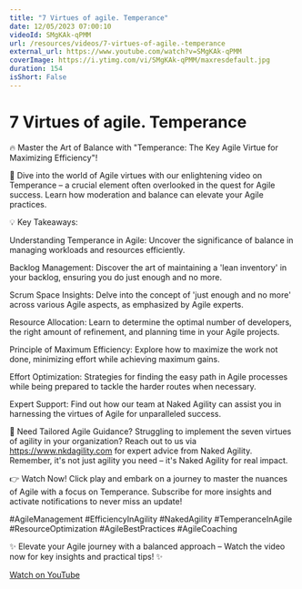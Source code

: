 ```yaml
---
title: "7 Virtues of agile. Temperance"
date: 12/05/2023 07:00:10
videoId: SMgKAk-qPMM
url: /resources/videos/7-virtues-of-agile.-temperance
external_url: https://www.youtube.com/watch?v=SMgKAk-qPMM
coverImage: https://i.ytimg.com/vi/SMgKAk-qPMM/maxresdefault.jpg
duration: 154
isShort: False
---
```


# 7 Virtues of agile. Temperance

🔥 Master the Art of Balance with "Temperance: The Key Agile Virtue for Maximizing Efficiency"!

🌟 Dive into the world of Agile virtues with our enlightening video on Temperance – a crucial element often overlooked in the quest for Agile success. Learn how moderation and balance can elevate your Agile practices.

💡 Key Takeaways:

Understanding Temperance in Agile: Uncover the significance of balance in managing workloads and resources efficiently.

Backlog Management: Discover the art of maintaining a 'lean inventory' in your backlog, ensuring you do just enough and no more.

Scrum Space Insights: Delve into the concept of 'just enough and no more' across various Agile aspects, as emphasized by Agile experts.

Resource Allocation: Learn to determine the optimal number of developers, the right amount of refinement, and planning time in your Agile projects.

Principle of Maximum Efficiency: Explore how to maximize the work not done, minimizing effort while achieving maximum gains.

Effort Optimization: Strategies for finding the easy path in Agile processes while being prepared to tackle the harder routes when necessary.

Expert Support: Find out how our team at Naked Agility can assist you in harnessing the virtues of Agile for unparalleled success.

🔗 Need Tailored Agile Guidance? Struggling to implement the seven virtues of agility in your organization? Reach out to us via https://www.nkdagility.com for expert advice from Naked Agility. Remember, it's not just agility you need – it's Naked Agility for real impact.

👉 Watch Now! Click play and embark on a journey to master the nuances of Agile with a focus on Temperance. Subscribe for more insights and activate notifications to never miss an update!

#AgileManagement #EfficiencyInAgility #NakedAgility #TemperanceInAgile #ResourceOptimization #AgileBestPractices #AgileCoaching

✨ Elevate your Agile journey with a balanced approach – Watch the video now for key insights and practical tips! ✨

[Watch on YouTube](https://www.youtube.com/watch?v=SMgKAk-qPMM)
